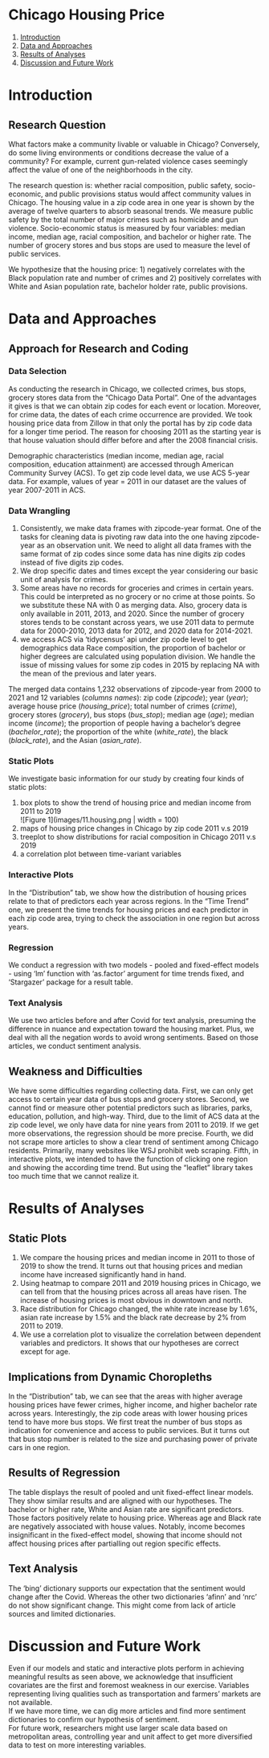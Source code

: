 # Chicago Housing Price

1. [Introduction](#intro)
2. [Data and Approaches](#data)
3. [Results of Analyses](#results)
4. [Discussion and Future Work](#discussion)


# Introduction <a name="intro"></a>

## Research Question

What factors make a community livable or valuable in Chicago? Conversely, do some living environments or conditions decrease the value of a community? For example, current gun-related violence cases seemingly affect the value of one of the neighborhoods in the city.   

The research question is: whether racial composition, public safety, socio-economic, and public provisions status would affect community values in Chicago. The housing value in a zip code area in one year is shown by the average of twelve quarters to absorb seasonal trends. We measure public safety by the total number of major crimes such as homicide and gun violence. Socio-economic status is measured by four variables: median income, median age, racial composition, and bachelor or higher rate. The number of grocery stores and bus stops are used to measure the level of public services. 

We hypothesize that the housing price: 1) negatively correlates with the Black population rate and number of crimes and 2) positively correlates with White and Asian population rate, bachelor holder rate, public provisions.  

# Data and Approaches <a name="data"></a>
## Approach for Research and Coding
### Data Selection
As conducting the research in Chicago, we collected crimes, bus stops, grocery stores data from the “Chicago Data Portal”. One of the advantages it gives is that we can obtain zip codes for each event or location. Moreover, for crime data, the dates of each crime occurrence are provided. We took housing price data from Zillow in that only the portal has by zip code data for a longer time period. The reason for choosing 2011 as the starting year is that house valuation should differ before and after the 2008 financial crisis.  

Demographic characteristics (median income, median age, racial composition, education attainment) are accessed through American Community Survey (ACS). To get zip code level data, we use ACS 5-year data. For example, values of year = 2011 in our dataset are the values of year 2007-2011 in ACS.  

### Data Wrangling
1. Consistently, we make data frames with zipcode-year format. One of the tasks for cleaning data is pivoting raw data into the one having zipcode-year as an observation unit. We need to alight all data frames with the same format of zip codes since some data has nine digits zip codes instead of five digits zip codes. 
2. We drop specific dates and times except the year considering our basic unit of analysis for crimes. 
3. Some areas have no records for groceries and crimes in certain years. This could be interpreted as no grocery or no crime at those points. So we substitute these NA with 0 as merging data. Also, grocery data is only available in 2011, 2013, and 2020. Since the number of grocery stores tends to be constant across years, we use 2011 data to permute data for 2000-2010, 2013 data for 2012, and 2020 data for 2014-2021. 
4. we access ACS via ‘tidycensus’ api under zip code level to get demographics data Race composition, the proportion of bachelor or higher degrees are calculated using population division. We handle the issue of missing values for some zip codes in 2015 by replacing NA with the mean of the previous and later years.  

The merged data contains 1,232 observations of zipcode-year from 2000 to 2021 and 12 variables (*columns names*): zip code (*zipcode*); year (*year*); average house price (*housing_price*); total number of crimes (*crime*), grocery stores (*grocery*), bus stops (*bus_stop*); median age (*age*); median income (*income*); the proportion of people having a bachelor’s degree (*bachelor_rate*); the proportion of the white (*white_rate*), the black (*black_rate*), and the Asian (*asian_rate*).  

### Static Plots
We investigate basic information for our study by creating four kinds of static plots:  
1. box plots to show the trend of housing price and median income from 2011 to 2019  
![Figure 1](images/11.housing.png | width = 100)
2. maps of housing price changes in Chicago by zip code 2011 v.s 2019  
3. treeplot to show distributions for racial composition in Chicago 2011 v.s 2019  
4. a correlation plot between time-variant variables    

### Interactive Plots
In the “Distribution” tab, we show how the distribution of housing prices relate to that of predictors each year across regions. In the “Time Trend” one, we present the time trends for housing prices and each predictor in each zip code area, trying to check the association in one region but across years.  

### Regression
We conduct a regression with two models - pooled and fixed-effect models - using ‘lm’ function with ‘as.factor’ argument for time trends fixed, and ‘Stargazer’ package for a result table.    

### Text Analysis
We use two articles before and after Covid for text analysis, presuming the difference in nuance and expectation toward the housing market. Plus, we deal with all the negation words to avoid wrong sentiments. Based on those articles, we conduct sentiment analysis.  

## Weakness and Difficulties
We have some difficulties regarding collecting data. First, we can only get access to certain year data of bus stops and grocery stores. Second, we cannot find or measure other potential predictors such as libraries, parks, education, pollution, and high-way. Third, due to the limit of ACS data at the zip code level, we only have data for nine years from 2011 to 2019. If we get more observations, the regression should be more precise. Fourth, we did not scrape more articles to show a clear trend of sentiment among Chicago residents. Primarily, many websites like WSJ prohibit web scraping. Fifth, in interactive plots, we intended to have the function of clicking one region and showing the according time trend. But using the “leaflet” library takes too much time that we cannot realize it.  

# Results of Analyses <a name="results"></a>
## Static Plots
1. We compare the housing prices and median income in 2011 to those of 2019 to show the trend. It turns out that housing prices and median income have increased significantly hand in hand. 
2. Using heatmap to compare 2011 and 2019 housing prices in Chicago, we can tell from that the housing prices across all areas have risen. The increase of housing prices is most obvious in downtown and north. 
3. Race distribution for Chicago changed, the white rate increase by 1.6%, asian rate increase by 1.5% and the black rate decrease by 2% from 2011 to 2019. 
4. We use a correlation plot to visualize the correlation between dependent variables and predictors. It shows that our hypotheses are correct except for age.  

## Implications from Dynamic Choropleths
In the “Distribution” tab, we can see that the areas with higher average housing prices have fewer crimes, higher income, and higher bachelor rate across years. Interestingly, the zip code areas with lower housing prices tend to have more bus stops. We first treat the number of bus stops as indication for convenience and access to public services. But it turns out that bus stop number is related to the size and purchasing power of private cars in one region.  

## Results of Regression
The table displays the result of pooled and unit fixed-effect linear models. They show similar results and are aligned with our hypotheses. The bachelor or higher rate, White and Asian rate are significant predictors. Those factors positively relate to housing price. Whereas age and Black rate are negatively associated with house values. Notably, income becomes insignificant in the fixed-effect model, showing that income should not affect housing prices after partialling out region specific effects.  

## Text Analysis
The ‘bing’ dictionary supports our expectation that the sentiment would change after the Covid. Whereas the other two dictionaries ‘afinn’ and ‘nrc’ do not show significant change. This might come from lack of article sources and limited dictionaries.  

# Discussion and Future Work <a name="discussion"></a>
Even if our models and static and interactive plots perform in achieving meaningful results as seen above, we acknowledge that insufficient covariates are the first and foremost weakness in our exercise. Variables representing living qualities such as transportation and farmers’ markets are not available.  
If we have more time, we can dig more articles and find more sentiment dictionaries to confirm our hypothesis of sentiment.  
For future work, researchers might use larger scale data based on metropolitan areas, controlling year and unit affect to get more diversified data to test on more interesting variables.   

